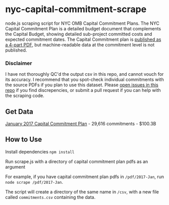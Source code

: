 # nyc-capital-commitment-scrape

node.js scraping script for NYC OMB Capital Commitment Plans.  The NYC Capital Commitment Plan is a detailed budget document that complements the Capital Budget, showing detailed sub-project committed costs and expected commitment dates.  The Capital Commitment plan is [published as a 4-part PDF](http://www1.nyc.gov/site/omb/publications/finplan01-17.page), but machine-readable data at the commitment level is not published.

### Disclaimer
I have not thoroughly QC'd the output csv in this repo, and cannot vouch for its accuracy.  I recommend that you spot-check individual commitments with the source PDFs if you plan to use this dataset.  Please [open issues in this repo](https://github.com/chriswhong/nyc-capital-commitment-scrape/issues) if you find discrepencies, or submit a pull request if you can help with the scraping code.

## Get Data

[January 2017 Capital Commitment Plan](https://raw.githubusercontent.com/chriswhong/nyc-capital-commitment-scrape/master/csv/2017-Jan/commitments.csv) - 29,616 commitments - $100.3B

## How to Use

Install dependencies `npm install`

Run scrape.js with a directory of capital commitment plan pdfs as an argument

For example, if you have capital commitment plan pdfs in `/pdf/2017-Jan`, run `node scrape /pdf/2017-Jan`.

The script will create a directory of the same name in `/csv`, with a new file called `commitments.csv` containing the data.

